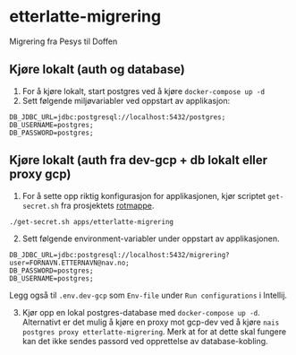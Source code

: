 # etterlatte-migrering

Migrering fra Pesys til Doffen

## Kjøre lokalt (auth og database)

1. For å kjøre lokalt, start postgres ved å kjøre `docker-compose up -d`
2. Sett følgende miljøvariabler ved oppstart av applikasjon:
```
DB_JDBC_URL=jdbc:postgresql://localhost:5432/postgres;
DB_USERNAME=postgres;
DB_PASSWORD=postgres;
```

## Kjøre lokalt (auth fra dev-gcp + db lokalt eller proxy gcp)
1. For å sette opp riktig konfigurasjon for applikasjonen, kjør scriptet `get-secret.sh` fra prosjektets [rotmappe](../..).
```
./get-secret.sh apps/etterlatte-migrering
```
2. Sett følgende environment-variabler under oppstart av applikasjonen.
```
DB_JDBC_URL=jdbc:postgresql://localhost:5432/migrering?user=FORNAVN.ETTERNAVN@nav.no;
DB_PASSWORD=postgres;
DB_USERNAME=postgres;
```
Legg også til `.env.dev-gcp` som `Env-file` under `Run configurations` i Intellij.

3. Kjør opp en lokal postgres-database med `docker-compose up -d`. Alternativt er det mulig å kjøre en proxy mot 
gcp-dev ved å kjøre `nais postgres proxy etterlatte-migrering`. Merk at for at dette skal fungere kan det ikke sendes
passord ved opprettelse av database-kobling.